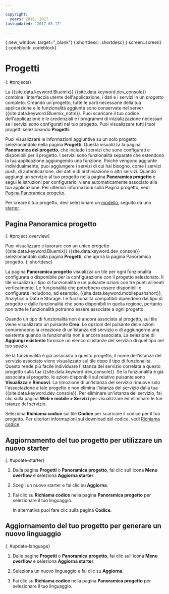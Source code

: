 ```yaml
---

copyright:
  years: 2016, 2017
lastupdated: "2017-03-17"

---
```

{:new_window: target="_blank"}
{:shortdesc: .shortdesc}
{:screen:.screen}
{:codeblock:.codeblock}

# Progetti
{: #projects}

La {{site.data.keyword.Bluemix}} {{site.data.keyword.dev_console}} combina l'interfaccia utente dell'applicazione, i dati e i servizi in un *progetto* completo. Creando un progetto, tutte le parti necessarie della tua applicazione e le funzionalità aggiunte sono conservate nel server {{site.data.keyword.Bluemix_notm}}. Puoi scaricare il tuo codice dell'applicazione e le credenziali e i programmi di inizializzazione necessari se i servizi sono configurati nel tuo progetto. Puoi visualizzare tutti i tuoi progetti selezionando **Progetti**.  

Puoi visualizzare le informazioni aggiuntive su un solo progetto selezionandolo nella pagina **Progetti**. Questa visualizza la pagina **Panoramica del progetto**, che include i servizi che sono configurati e disponibili per il progetto. I servizi sono funzionalità separate che estendono la tua applicazione aggiungendo una funzione. Poiché vengono aggiunte individualmente, puoi aggiungere i servizi di cui hai bisogno, come i servizi push, di autenticazione, dei dati e  di archiviazione o altri servizi. Quando aggiungi un servizio al tuo progetto nella pagina **Panoramica progetto** e segui le istruzioni per configurarlo, viene automaticamente associato alla tua applicazione. Per ulteriori informazioni sulla Pagina progetto, vedi [Pagina Panoramica progetto](project_overview_page.html).

Per creare il tuo progetto, devi selezionare un [modello](patterns.html), seguito da uno [starter](starters.html).


## Pagina Panoramica progetto
{: #project_overview}

Puoi visualizzare e lavorare con un unico progetto {{site.data.keyword.Bluemix}} {{site.data.keyword.dev_console}} selezionandolo dalla pagina **Progetti**, che aprirà la pagina Panoramica progetto.
{: shortdesc}

La pagina **Panoramica progetto** visualizza un tile per ogni funzionalità configurata o disponibile per la configurazione con il progetto selezionato. Il tile visualizza il tipo di funzionalità e un pulsante *azioni* con tre punti allineati verticalmente. Le funzionalità che potrebbero essere disponibili o configurate includono, ad esempio, {{site.data.keyword.mobilepushshort}}, Analytics o Data e Storage. Le funzionalità compatibili dipendono dal tipo di progetto e dalle funzionalità che sono disponibili in quella regione, pertanto non tutte le funzionalità potranno essere associate a ogni progetto.  

Quando un tipo di funzionalità non è ancora associata al progetto, sul tile viene visualizzato un pulsante **Crea**.  Le opzioni del pulsante delle azioni comprendono la creazione di un'istanza del servizio o di aggiungerne una esistente quando la funzionalità non è ancora associata. La selezione di **Aggiungi esistente** fornisce un elenco di istanze del servizio di quel tipo nel tuo spazio. 

Se la funzionalità è già associata a questo progetto, il nome dell'istanza del servizio associato viene visualizzato sul tile dopo il tipo di funzionalità. Questo rende più facile individuare l'istanza del servizio correlata a questo progetto sulla tua {{site.data.keyword.dev_console}}. Se la funzionalità è già associata al progetto, le azioni disponibili sul relativo pulsante sono **Visualizza** e **Rimuovi**. La rimozione di un'istanza del servizio rimuove solo l'associazione a tale progetto e non elimina l'istanza del servizio dalla tua {{site.data.keyword.dev_console}}. Per eliminare un'istanza del servizio, fai clic sulla pagina **Web e mobile > Servizi** per visualizzare ed eliminare le tue istanze del servizio.

Seleziona **Richiama codice** sul tile **Codice** per scaricare il codice per il tuo progetto. Per ulteriori informazioni sul download del codice, vedi [Richiama codice](get_code.html).


## Aggiornamento del tuo progetto per utilizzare un nuovo starter
{: #update-starter}

1. Dalla pagina **Progetti** o **Panoramica progetto**, fai clic sull'icona **Menu overflow** e seleziona **Aggiorna starter**.

2. Scegli un nuovo starter e fai clic su **Aggiorna**.

3. Fai clic su **Richiama codice** nella pagina **Panoramica progetto** per selezionare il tuo linguaggio. 

   In alternativa puoi fare clic sulla pagina **Codice**.


## Aggiornamento del tuo progetto per generare un nuovo linguaggio 
{: #update-language}

1. Dalle pagine **Progetti** o **Panoramica progetto**, fai clic sull'icona **Menu overflow** e seleziona **Aggiorna starter**. 

2. Seleziona un nuovo linguaggio e fai clic su **Aggiorna**.

3. Fai clic su **Richiama codice** nella pagina **Panoramica progetto** per selezionare il tuo linguaggio. 

